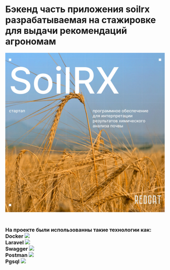 <h1>Бэкенд часть приложения soilrx разрабатываемая на стажировке для выдачи рекомендаций агрономам</h1>
<img src="backend/f8135125-4098-4e77-a678-b184df0f90c4.webp">
<h3>
<br>На проекте были использованны такие технологии как:
<br>Docker <img style="width: 10px" src="https://cdn-icons-png.flaticon.com/512/919/919853.png">
<br>Laravel <img style="width: 10px" src="https://static-00.iconduck.com/assets.00/laravel-icon-1990x2048-xawylrh0.png">
<br>Swagger <img style="width: 10px" src="https://static-00.iconduck.com/assets.00/swagger-icon-1024x1024-09037v1r.png">
<br>Postman <img style="width: 10px" src="https://www.svgrepo.com/show/354202/postman-icon.svg">
<br>Pgsql <img style="width: 10px" src="https://upload.wikimedia.org/wikipedia/commons/thumb/2/29/Postgresql_elephant.svg/1985px-Postgresql_elephant.svg.png">
</h3>
